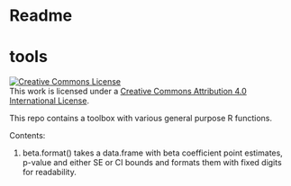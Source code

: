 # Readme
# tools

<a rel="license" href="http://creativecommons.org/licenses/by/4.0/"><img alt="Creative Commons License" style="border-width:0" src="https://i.creativecommons.org/l/by/4.0/88x31.png" /></a><br />This work is licensed under a <a rel="license" href="http://creativecommons.org/licenses/by/4.0/">Creative Commons Attribution 4.0 International License</a>.

This repo contains a toolbox with various general purpose R functions.

Contents:
1. beta.format() takes a data.frame with beta coefficient point estimates, p-value and either SE or CI bounds and formats them with fixed digits for readability.
